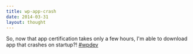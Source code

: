 ```yaml
---
title: wp-app-crash
date: 2014-03-31
layout: thought
---
```

So, now that app certification takes only a few hours, I'm able to download app that crashes on startup?! [#wpdev](https://x.com/hashtag/wpdev?src=hashtag_click)